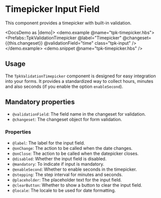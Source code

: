 # Timepicker Input Field

This component provides a timepicker with built-in validation.

<DocsDemo as |demo|>
  <demo.example @name="tpk-timepicker.hbs">
    <Prefabs::TpkValidationTimepicker
      @label="Timepicker"
      @changeset={{this.changeset}}
      @validationField="time"
      class="tpk-input"
    />
  </demo.example>
  <demo.snippet @name="tpk-timepicker.hbs" />
</DocsDemo>

## Usage

The `TpkValidationTimepicker` component is designed for easy integration into your forms. It provides a standardized way to collect hours, minutes and also seconds (if you enable the option `enableSecond`).

## Mandatory properties

- `@validationField`: The field name in the changeset for validation.
- `@changeset`: The changeset object for form validation.

### Properties

- `@label`: The label for the input field.
- `@onChange`: The action to be called when the date changes.
- `@onClose`: The action to be called when the datepicker closes.
- `@disabled`: Whether the input field is disabled.
- `@mandatory`: To indicate if input is mandatory.
- `@enableSecond`: Whether to enable seconds in the timepicker.
- `@stepping`: The step interval for minutes and seconds.
- `@placeholder`: The placeholder text for the input field.
- `@clearButton`: Whether to show a button to clear the input field.
- `@locale`: The locale to be used for date formatting.

